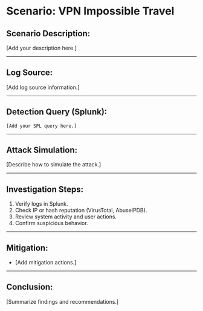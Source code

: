 # Scenario: VPN Impossible Travel

## Scenario Description:
[Add your description here.]

---

## Log Source:
[Add log source information.]

---

## Detection Query (Splunk):
```
[Add your SPL query here.]
```

---

## Attack Simulation:
[Describe how to simulate the attack.]

---

## Investigation Steps:
1. Verify logs in Splunk.
2. Check IP or hash reputation (VirusTotal, AbuseIPDB).
3. Review system activity and user actions.
4. Confirm suspicious behavior.

---

## Mitigation:
- [Add mitigation actions.]

---

## Conclusion:
[Summarize findings and recommendations.]
